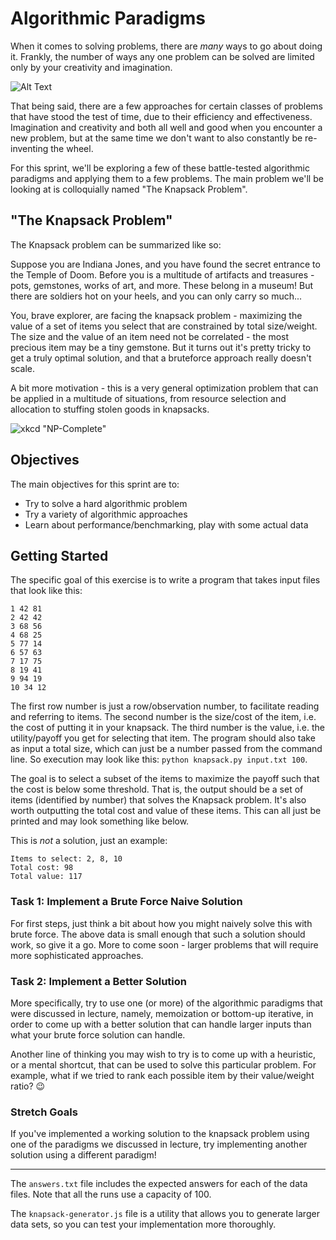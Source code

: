 # Algorithmic Paradigms
When it comes to solving problems, there are _many_ ways to go about doing it. Frankly, the number of ways any one problem can be solved are limited only by your creativity and imagination.

![Alt Text](https://media.giphy.com/media/QFsPtlrcMlS8w/giphy.gif)

That being said, there are a few approaches for certain classes of problems that have stood the test of time, due to their efficiency and effectiveness. Imagination and creativity and both all well and good when you encounter a new problem, but at the same time we don't want to also constantly be re-inventing the wheel. 

For this sprint, we'll be exploring a few of these battle-tested algorithmic paradigms and applying them to a few problems. The main problem we'll be looking at is colloquially named "The Knapsack Problem".

## "The Knapsack Problem"

The Knapsack problem can be summarized like so:

Suppose you are Indiana Jones, and you have found the secret entrance to the Temple of Doom. Before you is a multitude of artifacts and treasures - pots, gemstones, works of art, and more. These belong in a museum! But there are soldiers hot on your heels, and you can only carry so much...

You, brave explorer, are facing the knapsack problem - maximizing the value of a set of items you select that are constrained by total size/weight. The size and the value of an item need not be correlated - the most precious item may be a tiny gemstone. But it turns out it's pretty tricky to get a truly optimal solution, and that a bruteforce approach really doesn't scale.

A bit more motivation - this is a very general optimization problem that can be applied in a multitude of situations, from resource selection and allocation to stuffing stolen goods in knapsacks.

![xkcd "NP-Complete"](https://imgs.xkcd.com/comics/np_complete.png "General solutions get you a 50% tip.")

## Objectives

The main objectives for this sprint are to:

* Try to solve a hard algorithmic problem
* Try a variety of algorithmic approaches
* Learn about performance/benchmarking, play with some actual data

## Getting Started

The specific goal of this exercise is to write a program that takes input files that look like this:

```
1 42 81
2 42 42
3 68 56
4 68 25
5 77 14
6 57 63
7 17 75
8 19 41
9 94 19
10 34 12
```

The first row number is just a row/observation number, to facilitate reading and referring to items. The second number is the size/cost of the item, i.e. the cost of putting it in your knapsack. The third number is the value, i.e. the utility/payoff you get for selecting that item. The program should also take as input a total size, which can just be a number passed from the command line. So execution may look like this: `python knapsack.py input.txt 100`.

The goal is to select a subset of the items to maximize the payoff such that the cost is below some threshold. That is, the output should be a set of items (identified by number) that solves the Knapsack problem. It's also worth outputting the total cost and value of these items. This can all just be printed and may look something like below.

This is *not* a solution, just an example:

```
Items to select: 2, 8, 10
Total cost: 98
Total value: 117
```

### Task 1: Implement a Brute Force Naive Solution

For first steps, just think a bit about how you might naively solve this with brute force. The above data is small enough that such a solution should work, so give it a go. More to come soon - larger problems that will require more sophisticated approaches.

### Task 2: Implement a Better Solution

More specifically, try to use one (or more) of the algorithmic paradigms that were discussed in lecture, namely, memoization or bottom-up iterative, in order to come up with a better solution that can handle larger inputs than what your brute force solution can handle.

Another line of thinking you may wish to try is to come up with a heuristic, or a mental shortcut, that can be used to solve this particular problem. For example, what if we tried to rank each possible item by their value/weight ratio? :wink:

### Stretch Goals

If you've implemented a working solution to the knapsack problem using one of the paradigms we discussed in lecture, try implementing another solution using a different paradigm!

---

The `answers.txt` file includes the expected answers for each of the data files. Note that all the runs use a capacity of 100. 

The `knapsack-generator.js` file is a utility that allows you to generate larger data sets, so you can test your implementation more thoroughly. 
